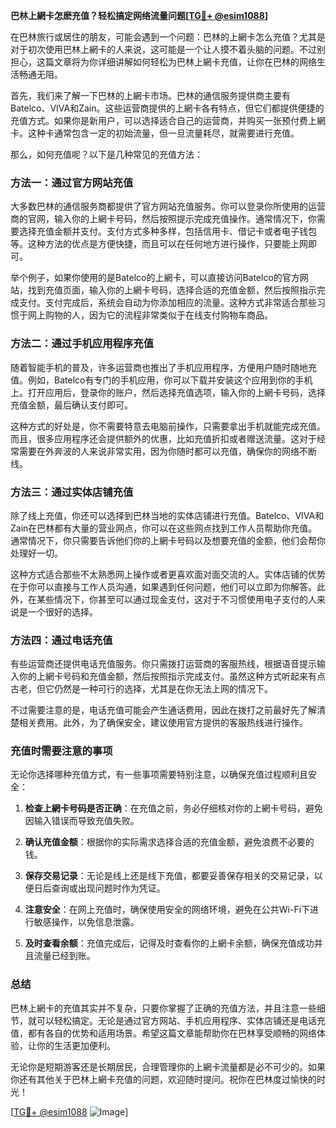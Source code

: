 **巴林上網卡怎麽充值？轻松搞定网络流量问题[[TG💪+ @esim1088](https://t.me/s/esim1088)]**

在巴林旅行或居住的朋友，可能会遇到一个问题：巴林的上網卡怎么充值？尤其是对于初次使用巴林上網卡的人来说，这可能是一个让人摸不着头脑的问题。不过别担心，这篇文章将为你详细讲解如何轻松为巴林上網卡充值，让你在巴林的网络生活畅通无阻。

首先，我们来了解一下巴林的上網卡市场。巴林的通信服务提供商主要有Batelco、VIVA和Zain。这些运营商提供的上網卡各有特点，但它们都提供便捷的充值方式。如果你是新用户，可以选择适合自己的运营商，并购买一张预付费上網卡。这种卡通常包含一定的初始流量，但一旦流量耗尽，就需要进行充值。

那么，如何充值呢？以下是几种常见的充值方法：

### 方法一：通过官方网站充值

大多数巴林的通信服务商都提供了官方网站充值服务。你可以登录你所使用的运营商的官网，输入你的上網卡号码，然后按照提示完成充值操作。通常情况下，你需要选择充值金额并支付。支付方式多种多样，包括信用卡、借记卡或者电子钱包等。这种方法的优点是方便快捷，而且可以在任何地方进行操作，只要能上网即可。

举个例子，如果你使用的是Batelco的上網卡，可以直接访问Batelco的官方网站，找到充值页面，输入你的上網卡号码，选择合适的充值金额，然后按照指示完成支付。支付完成后，系统会自动为你添加相应的流量。这种方式非常适合那些习惯于网上购物的人，因为它的流程非常类似于在线支付购物车商品。

### 方法二：通过手机应用程序充值

随着智能手机的普及，许多运营商也推出了手机应用程序，方便用户随时随地充值。例如，Batelco有专门的手机应用，你可以下载并安装这个应用到你的手机上。打开应用后，登录你的账户，然后选择充值选项，输入你的上網卡号码，选择充值金额，最后确认支付即可。

这种方式的好处是，你不需要特意去电脑前操作，只需要拿出手机就能完成充值。而且，很多应用程序还会提供额外的优惠，比如充值折扣或者赠送流量。这对于经常需要在外奔波的人来说非常实用，因为你随时都可以充值，确保你的网络不断线。

### 方法三：通过实体店铺充值

除了线上充值，你还可以选择到巴林当地的实体店铺进行充值。Batelco、VIVA和Zain在巴林都有大量的营业网点，你可以在这些网点找到工作人员帮助你充值。通常情况下，你只需要告诉他们你的上網卡号码以及想要充值的金额，他们会帮你处理好一切。

这种方式适合那些不太熟悉网上操作或者更喜欢面对面交流的人。实体店铺的优势在于你可以直接与工作人员沟通，如果遇到任何问题，他们可以立即为你解答。此外，在某些情况下，你甚至可以通过现金支付，这对于不习惯使用电子支付的人来说是一个很好的选择。

### 方法四：通过电话充值

有些运营商还提供电话充值服务。你只需拨打运营商的客服热线，根据语音提示输入你的上網卡号码和充值金额，然后按照指示完成支付。虽然这种方式听起来有点古老，但它仍然是一种可行的选择，尤其是在你无法上网的情况下。

不过需要注意的是，电话充值可能会产生通话费用，因此在拨打之前最好先了解清楚相关费用。此外，为了确保安全，建议使用官方提供的客服热线进行操作。

### 充值时需要注意的事项

无论你选择哪种充值方式，有一些事项需要特别注意，以确保充值过程顺利且安全：

1. **检查上網卡号码是否正确**：在充值之前，务必仔细核对你的上網卡号码，避免因输入错误而导致充值失败。
   
2. **确认充值金额**：根据你的实际需求选择合适的充值金额，避免浪费不必要的钱。

3. **保存交易记录**：无论是线上还是线下充值，都要妥善保存相关的交易记录，以便日后查询或出现问题时作为凭证。

4. **注意安全**：在网上充值时，确保使用安全的网络环境，避免在公共Wi-Fi下进行敏感操作，以免信息泄露。

5. **及时查看余额**：充值完成后，记得及时查看你的上網卡余额，确保充值成功并且流量已经到账。

### 总结

巴林上網卡的充值其实并不复杂，只要你掌握了正确的充值方法，并且注意一些细节，就可以轻松搞定。无论是通过官方网站、手机应用程序、实体店铺还是电话充值，都有各自的优势和适用场景。希望这篇文章能帮助你在巴林享受顺畅的网络体验，让你的生活更加便利。

无论你是短期游客还是长期居民，合理管理你的上網卡流量都是必不可少的。如果你还有其他关于巴林上網卡充值的问题，欢迎随时提问。祝你在巴林度过愉快的时光！

[[TG💪+ @esim1088](https://t.me/s/esim1088) ![Image](https://i.postimg.cc/4NQfJmqS/Snipaste-2025-05-13-00-14-12.png)]